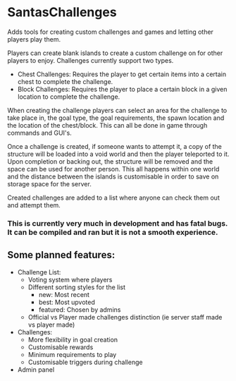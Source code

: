 # SantasChallenges
Adds tools for creating custom challenges and games and letting other players play them.

Players can create blank islands to create a custom challenge on for other players to enjoy. Challenges currently support two types.
- Chest Challenges: Requires the player to get certain items into a certain chest to complete the challenge.
- Block Challenges: Requires the player to place a certain block in a given location to complete the challenge.

When creating the challenge players can select an area for the challenge to take place in, the goal type, the goal requirements, the spawn location and the location of the chest/block. This can all be done in game through commands and GUI's.

Once a challenge is created, if someone wants to attempt it, a copy of the structure will be loaded into a void world and then the player teleported to it. Upon completion or backing out, the structure will be removed and the space can be used for another person.
This all happens within one world and the distance between the islands is customisable in order to save on storage space for the server.

Created challenges are added to a list where anyone can check them out and attempt them.

### This is currently very much in development and has fatal bugs. It can be compiled and ran but it is not a smooth experience.

## Some planned features:
- Challenge List:
  - Voting system where players
  - Different sorting styles for the list
     - new: Most recent
     - best: Most upvoted
     - featured: Chosen by admins
  - Official vs Player made challenges distinction (ie server staff made vs player made)
- Challenges:
  - More flexibility in goal creation
  - Customisable rewards
  - Minimum requirements to play
  - Customisable triggers during challenge
- Admin panel 
